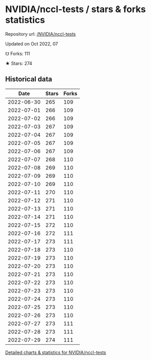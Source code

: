 # NVIDIA/nccl-tests / stars & forks statistics

Repository url: [/NVIDIA/nccl-tests](https://github.com/NVIDIA/nccl-tests)

Updated on Oct 2022, 07

☋ Forks: 111

★ Stars: 274

## Historical data
| Date | Stars | Forks |
|------|-------|-------|
| 2022-06-30 | 265 | 109 | 
| 2022-07-01 | 266 | 109 | 
| 2022-07-02 | 266 | 109 | 
| 2022-07-03 | 267 | 109 | 
| 2022-07-04 | 267 | 109 | 
| 2022-07-05 | 267 | 109 | 
| 2022-07-06 | 267 | 109 | 
| 2022-07-07 | 268 | 110 | 
| 2022-07-08 | 269 | 110 | 
| 2022-07-09 | 269 | 110 | 
| 2022-07-10 | 269 | 110 | 
| 2022-07-11 | 270 | 110 | 
| 2022-07-12 | 271 | 110 | 
| 2022-07-13 | 271 | 110 | 
| 2022-07-14 | 271 | 110 | 
| 2022-07-15 | 272 | 110 | 
| 2022-07-16 | 272 | 111 | 
| 2022-07-17 | 273 | 111 | 
| 2022-07-18 | 273 | 110 | 
| 2022-07-19 | 273 | 110 | 
| 2022-07-20 | 273 | 110 | 
| 2022-07-21 | 273 | 110 | 
| 2022-07-22 | 273 | 110 | 
| 2022-07-23 | 273 | 110 | 
| 2022-07-24 | 273 | 110 | 
| 2022-07-25 | 273 | 110 | 
| 2022-07-26 | 273 | 110 | 
| 2022-07-27 | 273 | 111 | 
| 2022-07-28 | 273 | 111 | 
| 2022-07-29 | 274 | 111 | 


[Detailed charts & statistics for NVIDIA/nccl-tests](https://reviewgithub.com/rep/NVIDIA/nccl-tests)
